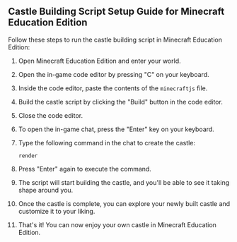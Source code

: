 ## Castle Building Script Setup Guide for Minecraft Education Edition

Follow these steps to run the castle building script in Minecraft Education Edition:

1. Open Minecraft Education Edition and enter your world.

2. Open the in-game code editor by pressing "C" on your keyboard.

3. Inside the code editor, paste the contents of the `minecraftjs` file.

4. Build the castle script by clicking the "Build" button in the code editor.

5. Close the code editor.

6. To open the in-game chat, press the "Enter" key on your keyboard.

7. Type the following command in the chat to create the castle:

   ```shell
   render
   ```
8. Press "Enter" again to execute the command.
9. The script will start building the castle, and you'll be able to see it taking shape around you.
10. Once the castle is complete, you can explore your newly built castle and customize it to your liking.

11. That's it! You can now enjoy your own castle in Minecraft Education Edition.